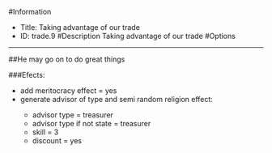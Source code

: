 #Information
 - Title: Taking advantage of our trade
 - ID: trade.9
#Description
Taking advantage of our trade
#Options

___
##He may go on to do great things

###Efects:<ul><li>add meritocracy effect = yes</li><li>generate advisor of type and semi random religion effect:</li><ul><li>advisor type = treasurer</li><li>advisor type if not state = treasurer</li><li>skill = 3</li><li>discount = yes</li></ul></ul>
